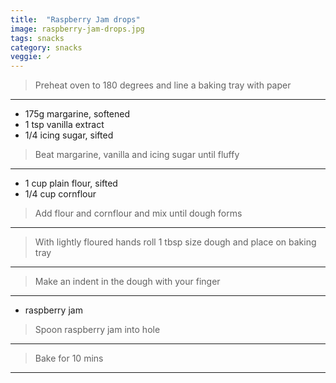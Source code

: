 ```yaml
---
title:  "Raspberry Jam drops"
image: raspberry-jam-drops.jpg
tags: snacks
category: snacks
veggie: ✓
---
```






> Preheat oven to 180 degrees and line a baking tray with paper

---

* 175g margarine, softened
* 1 tsp vanilla extract
* 1/4 icing sugar, sifted

> Beat margarine, vanilla and icing sugar until fluffy

---

* 1 cup plain flour, sifted 
* 1/4 cup cornflour

> Add flour and cornflour and mix until dough forms

---

> With lightly floured hands roll 1 tbsp size dough and place on baking tray

---

> Make an indent in the dough with your finger

---

* raspberry jam 

> Spoon raspberry jam into hole

---

> Bake for 10 mins

---

